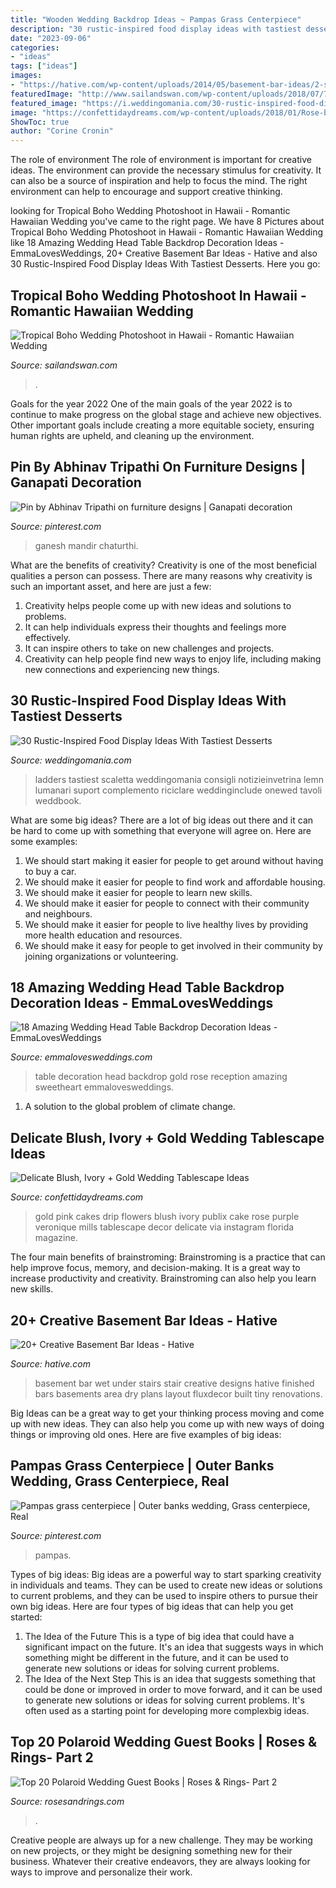 ```yaml
---
title: "Wooden Wedding Backdrop Ideas ~ Pampas Grass Centerpiece"
description: "30 rustic-inspired food display ideas with tastiest desserts"
date: "2023-09-06"
categories:
- "ideas"
tags: ["ideas"]
images:
- "https://hative.com/wp-content/uploads/2014/05/basement-bar-ideas/2-small-under-stair-wet-bar.jpg"
featuredImage: "http://www.sailandswan.com/wp-content/uploads/2018/07/718323_boho-tropicana-inspired-bridal-shoot-683x1024.jpg"
featured_image: "https://i.weddingomania.com/30-rustic-inspired-food-display-ideas-with-tastiest-desserts-24.jpg"
image: "https://confettidaydreams.com/wp-content/uploads/2018/01/Rose-blush-ivory-and-gold-wedding-tablescape-ideas-7.jpg"
ShowToc: true
author: "Corine Cronin"
---
```



The role of environment
The role of environment is important for creative ideas. The environment can provide the necessary stimulus for creativity. It can also be a source of inspiration and help to focus the mind. The right environment can help to encourage and support creative thinking.

	

		
looking for Tropical Boho Wedding Photoshoot in Hawaii - Romantic Hawaiian Wedding you've came to the right page. We have 8 Pictures about Tropical Boho Wedding Photoshoot in Hawaii - Romantic Hawaiian Wedding like 18 Amazing Wedding Head Table Backdrop Decoration Ideas - EmmaLovesWeddings, 20+ Creative Basement Bar Ideas - Hative and also 30 Rustic-Inspired Food Display Ideas With Tastiest Desserts. Here you go:
		
    
## Tropical Boho Wedding Photoshoot In Hawaii - Romantic Hawaiian Wedding

<img loading=lazy src="http://www.sailandswan.com/wp-content/uploads/2018/07/718323_boho-tropicana-inspired-bridal-shoot-683x1024.jpg" onerror="this.onerror=null;this.src='https://tse4.mm.bing.net/th?id=OIP.iERlRJAIWqawtkJea_5y-gHaLG&amp;pid=15.1';" alt="Tropical Boho Wedding Photoshoot in Hawaii - Romantic Hawaiian Wedding">

_Source: sailandswan.com_

>. 

	

Goals for the year 2022
One of the main goals of the year 2022 is to continue to make progress on the global stage and achieve new objectives. Other important goals include creating a more equitable society, ensuring human rights are upheld, and cleaning up the environment.

    
## Pin By Abhinav Tripathi On Furniture Designs | Ganapati Decoration

<img loading=lazy src="https://i.pinimg.com/736x/a1/72/2e/a1722eb85737d4c89e29df395726209b.jpg" onerror="this.onerror=null;this.src='https://tse4.mm.bing.net/th?id=OIP.JvpbuIiA9-roUup7zNRMfwAAAA&amp;pid=15.1';" alt="Pin by Abhinav Tripathi on furniture designs | Ganapati decoration">

_Source: pinterest.com_

>ganesh mandir chaturthi. 

	

What are the benefits of creativity?
Creativity is one of the most beneficial qualities a person can possess. There are many reasons why creativity is such an important asset, and here are just a few: 
1. Creativity helps people come up with new ideas and solutions to problems. 
2. It can help individuals express their thoughts and feelings more effectively.
3. It can inspire others to take on new challenges and projects.
4. Creativity can help people find new ways to enjoy life, including making new connections and experiencing new things.

    
## 30 Rustic-Inspired Food Display Ideas With Tastiest Desserts

<img loading=lazy src="https://i.weddingomania.com/30-rustic-inspired-food-display-ideas-with-tastiest-desserts-24.jpg" onerror="this.onerror=null;this.src='https://tse1.mm.bing.net/th?id=OIP.zLx0NJH924WR4_wBRKLT8AAAAA&amp;pid=15.1';" alt="30 Rustic-Inspired Food Display Ideas With Tastiest Desserts">

_Source: weddingomania.com_

>ladders tastiest scaletta weddingomania consigli notizieinvetrina lemn lumanari suport complemento riciclare weddinginclude onewed tavoli weddbook. 

	

What are some big ideas?
There are a lot of big ideas out there and it can be hard to come up with something that everyone will agree on. Here are some examples:
1. We should start making it easier for people to get around without having to buy a car.
2. We should make it easier for people to find work and affordable housing.
3. We should make it easier for people to learn new skills.
4. We should make it easier for people to connect with their community and neighbours.
5. We should make it easier for people to live healthy lives by providing more health education and resources.
6. We should make it easy for people to get involved in their community by joining organizations or volunteering.

    
## 18 Amazing Wedding Head Table Backdrop Decoration Ideas - EmmaLovesWeddings

<img loading=lazy src="http://emmalovesweddings.com/wp-content/uploads/2018/11/rose-gold-wedding-sweetheart-table-decoration-ideas.jpg" onerror="this.onerror=null;this.src='https://tse3.mm.bing.net/th?id=OIP.07BCit3pY8csPRHs2jVw3gHaLH&amp;pid=15.1';" alt="18 Amazing Wedding Head Table Backdrop Decoration Ideas - EmmaLovesWeddings">

_Source: emmalovesweddings.com_

>table decoration head backdrop gold rose reception amazing sweetheart emmalovesweddings. 

	

1. A solution to the global problem of climate change.

    
## Delicate Blush, Ivory + Gold Wedding Tablescape Ideas

<img loading=lazy src="https://confettidaydreams.com/wp-content/uploads/2018/01/Rose-blush-ivory-and-gold-wedding-tablescape-ideas-7.jpg" onerror="this.onerror=null;this.src='https://tse3.mm.bing.net/th?id=OIP.yTiG0Ggci_lcoXjYMWiRfAHaLH&amp;pid=15.1';" alt="Delicate Blush, Ivory + Gold Wedding Tablescape Ideas">

_Source: confettidaydreams.com_

>gold pink cakes drip flowers blush ivory publix cake rose purple veronique mills tablescape decor delicate via instagram florida magazine. 

	

The four main benefits of brainstroming:
Brainstroming is a practice that can help improve focus, memory, and decision-making. It is a great way to increase productivity and creativity. Brainstroming can also help you learn new skills.

    
## 20+ Creative Basement Bar Ideas - Hative

<img loading=lazy src="https://hative.com/wp-content/uploads/2014/05/basement-bar-ideas/2-small-under-stair-wet-bar.jpg" onerror="this.onerror=null;this.src='https://tse2.mm.bing.net/th?id=OIP.ZcuxemJXztmIPJZ1R7nFdQHaFj&amp;pid=15.1';" alt="20+ Creative Basement Bar Ideas - Hative">

_Source: hative.com_

>basement bar wet under stairs stair creative designs hative finished bars basements area dry plans layout fluxdecor built tiny renovations. 

	

Big Ideas can be a great way to get your thinking process moving and come up with new ideas. They can also help you come up with new ways of doing things or improving old ones. Here are five examples of big ideas: 

    
## Pampas Grass Centerpiece | Outer Banks Wedding, Grass Centerpiece, Real

<img loading=lazy src="https://i.pinimg.com/736x/e8/19/97/e81997978e88e39018c88a3011f40581.jpg" onerror="this.onerror=null;this.src='https://tse4.mm.bing.net/th?id=OIP.BPDOulv5Y0J6wEitBTcV5gHaLF&amp;pid=15.1';" alt="Pampas grass centerpiece | Outer banks wedding, Grass centerpiece, Real">

_Source: pinterest.com_

>pampas. 

	

Types of big ideas:
Big ideas are a powerful way to start sparking creativity in individuals and teams. They can be used to create new ideas or solutions to current problems, and they can be used to inspire others to pursue their own big ideas. Here are four types of big ideas that can help you get started:
1. The Idea of the Future
This is a type of big idea that could have a significant impact on the future. It's an idea that suggests ways in which something might be different in the future, and it can be used to generate new solutions or ideas for solving current problems.
2. The Idea of the Next Step
This is an idea that suggests something that could be done or improved in order to move forward, and it can be used to generate new solutions or ideas for solving current problems. It's often used as a starting point for developing more complexbig ideas.

    
## Top 20 Polaroid Wedding Guest Books | Roses &amp; Rings- Part 2

<img loading=lazy src="http://www.rosesandrings.com/wp-content/uploads/2018/01/Place-a-Polaroid-camera-with-film-on-a-rustic-table-for-an-alternative-approach-to-the-wedding-guest-book.jpg" onerror="this.onerror=null;this.src='https://tse2.mm.bing.net/th?id=OIP.CUCbgTw189YtijfIbPHmTQHaJ4&amp;pid=15.1';" alt="Top 20 Polaroid Wedding Guest Books | Roses &amp; Rings- Part 2">

_Source: rosesandrings.com_

>. 

	

Creative people are always up for a new challenge. They may be working on new projects, or they might be designing something new for their business. Whatever their creative endeavors, they are always looking for ways to improve and personalize their work.

